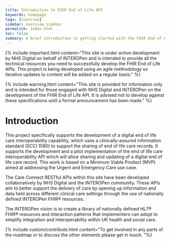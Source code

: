 ```yaml
---
title: Introduction to FHIR End of Life API
keywords: homepage
tags: [overview]
sidebar: overview_sidebar
permalink: index.html
toc: false
summary: A brief introduction to getting started with the FHIR End of Life API.
---
```


{% include important.html content="This site is under active development by NHS Digital on behalf of INTEROPen and is intended to provide all the technical resources you need to successfully develop the FHIR End of Life APIs. This project is being developed using an agile methodology so iterative updates to content will be added on a regular basis." %}

{% include warning.html content="This site is provided for information only and is intended for those engaged with NHS Digital and INTEROPen on the development of the FHIR End of Life API. It is advised not to develop against these specifications until a formal announcement has been made." %}

# Introduction #

This project specifically supports the development of a digital end of life care interoperability capability, which uses a clinically-assured information standard (SCCI 1580) to support the sharing of end of life care records.  It supports the development and a pilot implementation of the end of life care interoperability API which will allow sharing and updating of a digital end of life care record.  This work is based on a Minimum Viable Product (MVP) aimed at addressing the Urgent and Emergency Care use case.  

The Care Connect RESTful APIs within this site have been developed collaboratively by NHS Digital and the INTEROPen community. These APIs aim to  better support the delivery of care by opening up information and data held across different clinical care settings through the use of nationally defined INTEROPen FHIR® resources.

The INTEROPen vision is to create a library of nationally defined HL7® FHIR® resources and interaction patterns that implementers can adopt to simplify integration and interoperability within UK health and social care.

{% include custom/contribute.html content="To get involved in any parts of the roadmap or to discuss the other elements please get in touch. "%}